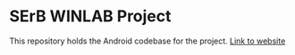 # SErB WINLAB Project
This repository holds the Android codebase for the project.
[Link to website](https://www.milosseskar3.wix.com/serb)
